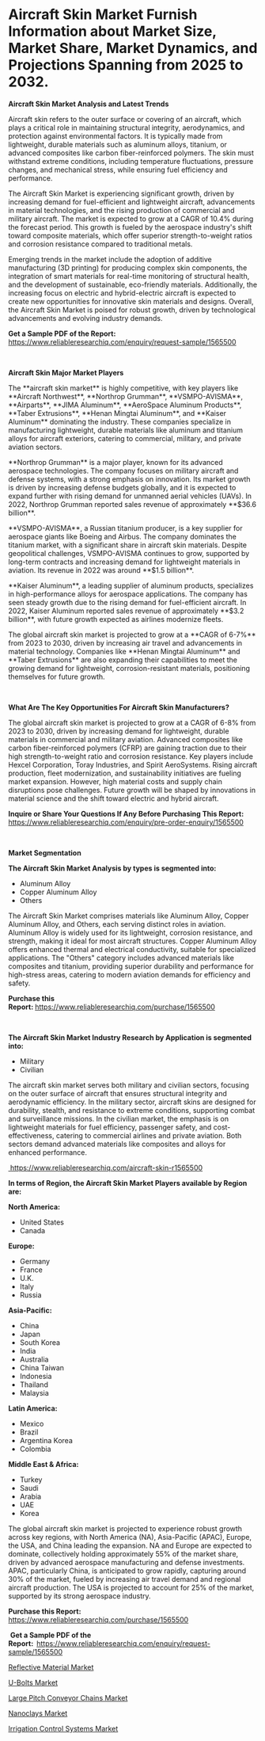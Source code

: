 <p><h1>Aircraft Skin Market Furnish Information about Market Size, Market Share, Market Dynamics, and Projections Spanning from 2025 to 2032.</h1></p><p><strong>Aircraft Skin Market Analysis and Latest Trends</strong></p>
<p><p>Aircraft skin refers to the outer surface or covering of an aircraft, which plays a critical role in maintaining structural integrity, aerodynamics, and protection against environmental factors. It is typically made from lightweight, durable materials such as aluminum alloys, titanium, or advanced composites like carbon fiber-reinforced polymers. The skin must withstand extreme conditions, including temperature fluctuations, pressure changes, and mechanical stress, while ensuring fuel efficiency and performance.</p><p>The Aircraft Skin Market is experiencing significant growth, driven by increasing demand for fuel-efficient and lightweight aircraft, advancements in material technologies, and the rising production of commercial and military aircraft. The market is expected to grow at a CAGR of 10.4% during the forecast period. This growth is fueled by the aerospace industry's shift toward composite materials, which offer superior strength-to-weight ratios and corrosion resistance compared to traditional metals.</p><p>Emerging trends in the market include the adoption of additive manufacturing (3D printing) for producing complex skin components, the integration of smart materials for real-time monitoring of structural health, and the development of sustainable, eco-friendly materials. Additionally, the increasing focus on electric and hybrid-electric aircraft is expected to create new opportunities for innovative skin materials and designs. Overall, the Aircraft Skin Market is poised for robust growth, driven by technological advancements and evolving industry demands.</p></p>
<p><strong>Get a Sample PDF of the Report:&nbsp;</strong> <a href="https://www.reliableresearchiq.com/enquiry/request-sample/1565500?utm_campaign=1900&utm_medium=2&utm_source=Github&utm_content=ia&utm_term=25012025&utm_id=aircraft-skin">https://www.reliableresearchiq.com/enquiry/request-sample/1565500</a></p>
<p>&nbsp;</p>
<p><strong>Aircraft Skin Major Market Players</strong></p>
<p><p>The **aircraft skin market** is highly competitive, with key players like **Aircraft Northwest**, **Northrop Grumman**, **VSMPO-AVISMA**, **Airparts**, **JIMA Aluminum**, **AeroSpace Aluminum Products**, **Taber Extrusions**, **Henan Mingtai Aluminum**, and **Kaiser Aluminum** dominating the industry. These companies specialize in manufacturing lightweight, durable materials like aluminum and titanium alloys for aircraft exteriors, catering to commercial, military, and private aviation sectors.</p><p>**Northrop Grumman** is a major player, known for its advanced aerospace technologies. The company focuses on military aircraft and defense systems, with a strong emphasis on innovation. Its market growth is driven by increasing defense budgets globally, and it is expected to expand further with rising demand for unmanned aerial vehicles (UAVs). In 2022, Northrop Grumman reported sales revenue of approximately **$36.6 billion**.</p><p>**VSMPO-AVISMA**, a Russian titanium producer, is a key supplier for aerospace giants like Boeing and Airbus. The company dominates the titanium market, with a significant share in aircraft skin materials. Despite geopolitical challenges, VSMPO-AVISMA continues to grow, supported by long-term contracts and increasing demand for lightweight materials in aviation. Its revenue in 2022 was around **$1.5 billion**.</p><p>**Kaiser Aluminum**, a leading supplier of aluminum products, specializes in high-performance alloys for aerospace applications. The company has seen steady growth due to the rising demand for fuel-efficient aircraft. In 2022, Kaiser Aluminum reported sales revenue of approximately **$3.2 billion**, with future growth expected as airlines modernize fleets.</p><p>The global aircraft skin market is projected to grow at a **CAGR of 6-7%** from 2023 to 2030, driven by increasing air travel and advancements in material technology. Companies like **Henan Mingtai Aluminum** and **Taber Extrusions** are also expanding their capabilities to meet the growing demand for lightweight, corrosion-resistant materials, positioning themselves for future growth.</p></p>
<p>&nbsp;</p>
<p><strong>What Are The Key Opportunities For Aircraft Skin Manufacturers?</strong></p>
<p><p>The global aircraft skin market is projected to grow at a CAGR of 6-8% from 2023 to 2030, driven by increasing demand for lightweight, durable materials in commercial and military aviation. Advanced composites like carbon fiber-reinforced polymers (CFRP) are gaining traction due to their high strength-to-weight ratio and corrosion resistance. Key players include Hexcel Corporation, Toray Industries, and Spirit AeroSystems. Rising aircraft production, fleet modernization, and sustainability initiatives are fueling market expansion. However, high material costs and supply chain disruptions pose challenges. Future growth will be shaped by innovations in material science and the shift toward electric and hybrid aircraft.</p></p>
<p><strong>Inquire or Share Your Questions If Any Before Purchasing This Report:</strong> <a href="https://www.reliableresearchiq.com/enquiry/pre-order-enquiry/1565500?utm_campaign=1900&utm_medium=2&utm_source=Github&utm_content=ia&utm_term=25012025&utm_id=aircraft-skin">https://www.reliableresearchiq.com/enquiry/pre-order-enquiry/1565500</a></p>
<p>&nbsp;</p>
<p><strong>Market Segmentation</strong></p>
<p><strong>The Aircraft Skin Market Analysis by types is segmented into:</strong></p>
<p><ul><li>Aluminum Alloy</li><li>Copper Aluminum Alloy</li><li>Others</li></ul></p>
<p><p>The Aircraft Skin Market comprises materials like Aluminum Alloy, Copper Aluminum Alloy, and Others, each serving distinct roles in aviation. Aluminum Alloy is widely used for its lightweight, corrosion resistance, and strength, making it ideal for most aircraft structures. Copper Aluminum Alloy offers enhanced thermal and electrical conductivity, suitable for specialized applications. The "Others" category includes advanced materials like composites and titanium, providing superior durability and performance for high-stress areas, catering to modern aviation demands for efficiency and safety.</p></p>
<p><strong>Purchase this Report:&nbsp;</strong><a href="https://www.reliableresearchiq.com/purchase/1565500?utm_campaign=1900&utm_medium=2&utm_source=Github&utm_content=ia&utm_term=25012025&utm_id=aircraft-skin">https://www.reliableresearchiq.com/purchase/1565500</a></p>
<p>&nbsp;</p>
<p><strong>The Aircraft Skin Market Industry Research by Application is segmented into:</strong></p>
<p><ul><li>Military</li><li>Civilian</li></ul></p>
<p><p>The aircraft skin market serves both military and civilian sectors, focusing on the outer surface of aircraft that ensures structural integrity and aerodynamic efficiency. In the military sector, aircraft skins are designed for durability, stealth, and resistance to extreme conditions, supporting combat and surveillance missions. In the civilian market, the emphasis is on lightweight materials for fuel efficiency, passenger safety, and cost-effectiveness, catering to commercial airlines and private aviation. Both sectors demand advanced materials like composites and alloys for enhanced performance.</p></p>
<p><a href="https://www.reliableresearchiq.com/aircraft-skin-r1565500?utm_campaign=1900&utm_medium=2&utm_source=Github&utm_content=ia&utm_term=25012025&utm_id=aircraft-skin">&nbsp;https://www.reliableresearchiq.com/aircraft-skin-r1565500</a></p>
<p><strong>In terms of Region, the Aircraft Skin Market Players available by Region are:</strong></p>
<p>
    <p> <strong> North America: </strong>
        <ul>
            <li>United States</li>
            <li>Canada</li>
        </ul>
        </p> 
    <p> <strong> Europe: </strong>
        <ul>
            <li>Germany</li>
            <li>France</li>
            <li>U.K.</li>
            <li>Italy</li>
            <li>Russia</li>
        </ul>
        </p> 
    <p> <strong> Asia-Pacific: </strong>
        <ul>
            <li>China</li>
            <li>Japan</li>
            <li>South Korea</li>
            <li>India</li>
            <li>Australia</li>
            <li>China Taiwan</li>
            <li>Indonesia</li>
            <li>Thailand</li>
            <li>Malaysia</li>
        </ul>
        </p> 
    <p> <strong> Latin America: </strong>
        <ul>
            <li>Mexico</li>
            <li>Brazil</li>
            <li>Argentina Korea</li>
            <li>Colombia</li>
        </ul>
        </p> 
    <p> <strong> Middle East & Africa: </strong>
        <ul>
            <li>Turkey</li>
            <li>Saudi</li>
            <li>Arabia</li>
            <li>UAE</li>
            <li>Korea</li>
        </ul>
    </p>
    </p>
<p><p>The global aircraft skin market is projected to experience robust growth across key regions, with North America (NA), Asia-Pacific (APAC), Europe, the USA, and China leading the expansion. NA and Europe are expected to dominate, collectively holding approximately 55% of the market share, driven by advanced aerospace manufacturing and defense investments. APAC, particularly China, is anticipated to grow rapidly, capturing around 30% of the market, fueled by increasing air travel demand and regional aircraft production. The USA is projected to account for 25% of the market, supported by its strong aerospace industry.</p></p>
<p><strong>Purchase this Report: </strong><a href="https://www.reliableresearchiq.com/purchase/1565500?utm_campaign=1900&utm_medium=2&utm_source=Github&utm_content=ia&utm_term=25012025&utm_id=aircraft-skin">https://www.reliableresearchiq.com/purchase/1565500</a></p>
<p>&nbsp;<strong>Get a Sample PDF of the Report:&nbsp;&nbsp;</strong><a href="https://www.reliableresearchiq.com/enquiry/request-sample/1565500?utm_campaign=1900&utm_medium=2&utm_source=Github&utm_content=ia&utm_term=25012025&utm_id=aircraft-skin">https://www.reliableresearchiq.com/enquiry/request-sample/1565500</a></p>
<p><strong></strong></p>
<p><p><a href="https://github.com/rashkaeduzor/Market-Research-Report-List-1/blob/main/reflective-material-market.md?utm_campaign=1900&utm_medium=2&utm_source=Github&utm_content=ia&utm_term=25012025&utm_id=aircraft-skin">Reflective Material Market</a></p><p><a href="https://www.linkedin.com/pulse/analysis-market-u-bolts-illuminating-elements-description-rs0sf?utm_campaign=1900&utm_medium=2&utm_source=Github&utm_content=ia&utm_term=25012025&utm_id=aircraft-skin">U-Bolts Market</a></p><p><a href="https://www.linkedin.com/pulse/agloballarge-pitch-conveyor-chains-market-study-including-its-mldhf?utm_campaign=1900&utm_medium=2&utm_source=Github&utm_content=ia&utm_term=25012025&utm_id=aircraft-skin">Large Pitch Conveyor Chains Market</a></p><p><a href="https://github.com/bholdsfofie/Market-Research-Report-List-1/blob/main/nanoclays-market.md?utm_campaign=1900&utm_medium=2&utm_source=Github&utm_content=ia&utm_term=25012025&utm_id=aircraft-skin">Nanoclays Market</a></p><p><a href="https://www.linkedin.com/pulse/irrigation-control-systems-market-research-report-forecast-growth-vvv8f?utm_campaign=1900&utm_medium=2&utm_source=Github&utm_content=ia&utm_term=25012025&utm_id=aircraft-skin">Irrigation Control Systems Market</a></p></p>